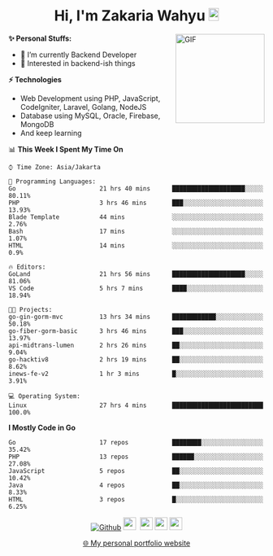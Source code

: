 <h1 align="center">Hi, I'm Zakaria Wahyu <img src="https://github.com/TheDudeThatCode/TheDudeThatCode/blob/master/Assets/Hi.gif" width="20px" height="25px"></h1>

<img align="right" alt="GIF" height="175px" src="https://www.nayakapratama.co.id/wp-content/uploads/2019/07/Website-Maintenance.gif" />

**✨ Personal Stuffs:**
- 🔭 I’m currently Backend Developer
- 🌱 Interested in backend-ish things

**⚡ Technologies**
- Web Development using PHP, JavaScript, CodeIgniter, Laravel, Golang, NodeJS
- Database using MySQL, Oracle, Firebase, MongoDB
- And keep learning

<!--START_SECTION:waka-->
📊 **This Week I Spent My Time On** 

```text
⌚︎ Time Zone: Asia/Jakarta

💬 Programming Languages: 
Go                       21 hrs 40 mins      ████████████████████░░░░░   80.11% 
PHP                      3 hrs 46 mins       ███░░░░░░░░░░░░░░░░░░░░░░   13.93% 
Blade Template           44 mins             ░░░░░░░░░░░░░░░░░░░░░░░░░   2.76% 
Bash                     17 mins             ░░░░░░░░░░░░░░░░░░░░░░░░░   1.07% 
HTML                     14 mins             ░░░░░░░░░░░░░░░░░░░░░░░░░   0.9%

🔥 Editors: 
GoLand                   21 hrs 56 mins      ████████████████████░░░░░   81.06% 
VS Code                  5 hrs 7 mins        ████░░░░░░░░░░░░░░░░░░░░░   18.94%

🐱‍💻 Projects: 
go-gin-gorm-mvc          13 hrs 34 mins      ████████████░░░░░░░░░░░░░   50.18% 
go-fiber-gorm-basic      3 hrs 46 mins       ███░░░░░░░░░░░░░░░░░░░░░░   13.97% 
api-midtrans-lumen       2 hrs 26 mins       ██░░░░░░░░░░░░░░░░░░░░░░░   9.04% 
go-hacktiv8              2 hrs 19 mins       ██░░░░░░░░░░░░░░░░░░░░░░░   8.62% 
inews-fe-v2              1 hr 3 mins         █░░░░░░░░░░░░░░░░░░░░░░░░   3.91%

💻 Operating System: 
Linux                    27 hrs 4 mins       █████████████████████████   100.0%

```

**I Mostly Code in Go** 

```text
Go                       17 repos            ████████░░░░░░░░░░░░░░░░░   35.42% 
PHP                      13 repos            ██████░░░░░░░░░░░░░░░░░░░   27.08% 
JavaScript               5 repos             ██░░░░░░░░░░░░░░░░░░░░░░░   10.42% 
Java                     4 repos             ██░░░░░░░░░░░░░░░░░░░░░░░   8.33% 
HTML                     3 repos             █░░░░░░░░░░░░░░░░░░░░░░░░   6.25%

```



<!--END_SECTION:waka-->

<p align="center">
<a href="https://github.com/zakariawahyu" target="_blank"><img alt="Github" src="https://img.shields.io/badge/GitHub-%2312100E.svg?&style=for-the-badge&logo=Github&logoColor=white" /></a>
<a href="https://www.twitter.com/_zakariawahyu"><img src="https://img.shields.io/badge/twitter-%231DA1F2.svg?&style=for-the-badge&logo=twitter&logoColor=white" height=25></a> 
<a href="https://www.linkedin.com/in/zakariawahyu"><img src="https://img.shields.io/badge/linkedin-%230077B5.svg?&style=for-the-badge&logo=linkedin&logoColor=white" height=25></a> 
<a href="https://www.instagram.com/_zakariawahyu"><img src="https://img.shields.io/badge/instagram-%23E4405F.svg?&style=for-the-badge&logo=instagram&logoColor=white" height=25></a>
<a href="https://medium.com/@zakariawahyu"><img src="https://img.shields.io/badge/Medium-12100E?style=for-the-badge&logo=medium&logoColor=white" height=25></a>
</p>
<p align="center"><a href="https://www.zakariawahyu.com" target="_blank">🌐 My personal portfolio website</a></p>
